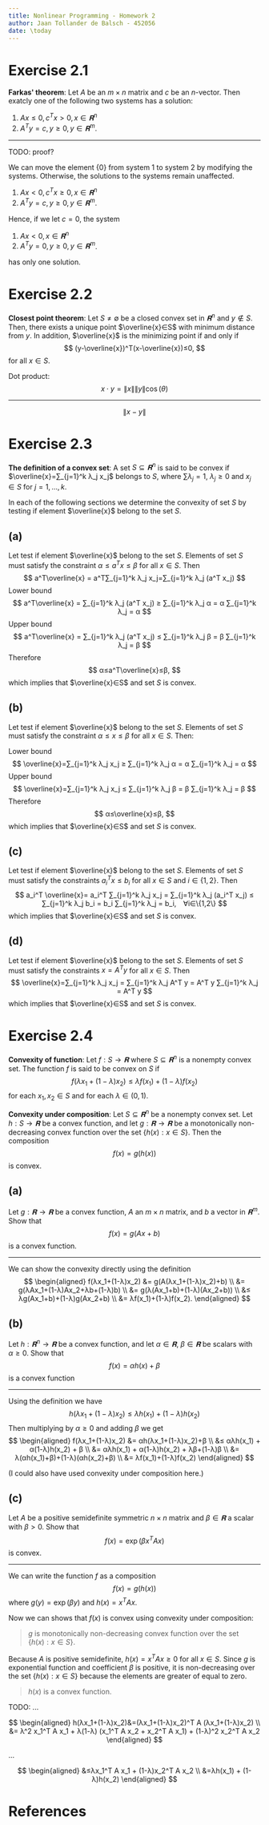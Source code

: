 ```yaml
---
title: Nonlinear Programming - Homework 2
author: Jaan Tollander de Balsch - 452056
date: \today
---
```

# Exercise 2.1
**Farkas' theorem**: Let $A$ be an $m×n$ matrix and $c$ be an $n$-vector. Then exatcly one of the following two systems has a solution:

1) $Ax≤0, c^Tx>0, x∈𝐑^n$
2) $A^Ty=c, y≥0, y∈𝐑^m.$

---

TODO: proof?

We can move the element $\{0\}$ from system 1 to system 2 by modifying the systems. Otherwise, the solutions to the systems remain unaffected.

1) $Ax<0, c^Tx≥0, x∈𝐑^n$
2) $A^Ty=c, y≥0, y∈𝐑^m$.

Hence, if we let $c=0$, the system

1) $Ax<0, x∈𝐑^n$
2) $A^Ty=0, y≥0, y∈𝐑^m$.

has only one solution.


# Exercise 2.2
**Closest point theorem**: Let $S≠∅$ be a closed convex set in $𝐑^n$ and $y∉S.$ Then, there exists a unique point $\overline{x}∈S$ with minimum distance from $y.$ In addition, $\overline{x}$ is the minimizing point if and only if
$$
(y-\overline{x})^T(x-\overline{x})≤0,
$$
for all $x∈S.$

<!-- **Triangle inequality**: 
$$
\|x+y\|≤\|x\|+\|y\|
$$ -->

Dot product: 
$$
x⋅y=\|x\|\|y\|\cos(θ)
$$

---

$$
\|x-y\|
$$


# Exercise 2.3
**The definition of a convex set**: A set $S⊆𝐑^n$ is said to be convex if $\overline{x}=∑_{j=1}^k λ_j x_j$ belongs to $S$, where $∑λ_j=1$, $λ_j≥0$ and $x_j∈S$ for $j=1,...,k.$

In each of the following sections we determine the convexity of set $S$ by testing if element $\overline{x}$ belong to the set $S.$ 

## (a)
Let test if element $\overline{x}$ belong to the set $S.$ Elements of set $S$ must satisfy the constraint $α≤a^T x≤β$ for all $x∈S$. Then
$$
a^T\overline{x} = a^T∑_{j=1}^k λ_j x_j=∑_{j=1}^k λ_j (a^T x_j)
$$
Lower bound 
$$
a^T\overline{x} = ∑_{j=1}^k λ_j (a^T x_j) ≥ ∑_{j=1}^k λ_j α = α ∑_{j=1}^k λ_j = α
$$
Upper bound
$$
a^T\overline{x} = ∑_{j=1}^k λ_j (a^T x_j) ≤ ∑_{j=1}^k λ_j β = β ∑_{j=1}^k λ_j = β
$$
Therefore
$$
α≤a^T\overline{x}≤β,
$$
which implies that $\overline{x}∈S$ and set $S$ is convex.

## (b) 
Let test if element $\overline{x}$ belong to the set $S.$ Elements of set $S$ must satisfy the constraint $α≤x≤β$ for all $x∈S$. Then:

Lower bound
$$
\overline{x}=∑_{j=1}^k λ_j x_j ≥ ∑_{j=1}^k λ_j α = α ∑_{j=1}^k λ_j = α
$$
Upper bound
$$
\overline{x}=∑_{j=1}^k λ_j x_j ≤ ∑_{j=1}^k λ_j β = β ∑_{j=1}^k λ_j = β
$$
Therefore
$$
α≤\overline{x}≤β,
$$
which implies that $\overline{x}∈S$ and set $S$ is convex.

## (c)
Let test if element $\overline{x}$ belong to the set $S.$ Elements of set $S$ must satisfy the constraints $a_i^Tx≤b_i$ for all $x∈S$ and $i∈\{1,2\}$. Then
$$
a_i^T \overline{x}= a_i^T ∑_{j=1}^k λ_j x_j = ∑_{j=1}^k λ_j (a_i^T x_j) ≤ ∑_{j=1}^k λ_j b_i = b_i ∑_{j=1}^k λ_j = b_i, ∀i∈\{1,2\}
$$
which implies that $\overline{x}∈S$ and set $S$ is convex.

## (d)
Let test if element $\overline{x}$ belong to the set $S.$ Elements of set $S$ must satisfy the constraints $x=A^Ty$ for all $x∈S$. Then
$$
\overline{x}=∑_{j=1}^k λ_j x_j = ∑_{j=1}^k λ_j A^T y = A^T y ∑_{j=1}^k λ_j = A^T y
$$
which implies that $\overline{x}∈S$ and set $S$ is convex.

# Exercise 2.4
**Convexity of function**: Let $f:S→𝐑$  where $S⊆𝐑^n$ is a nonempty convex set. The function $f$ is said to be convex on $S$ if 
$$
f(λx_1+(1-λ)x_2) ≤ λf(x_1) + (1-λ)f(x_2)
$$
for each $x_1,x_2∈S$ and for each $λ∈(0,1).$

**Convexity under composition**: Let $S⊆𝐑^n$ be a nonempty convex set. Let $h:S→𝐑$ be a convex function, and let $g:𝐑→𝐑$ be a monotonically non-decreasing convex function over the set $\{h(x):x∈S\}.$ Then the composition 
$$
f(x)=g(h(x))
$$
is convex.

## (a)
Let $g:𝐑→𝐑$ be a convex function, $A$ an $m×n$ matrix, and $b$ a vector in $𝐑^m.$ Show that 
$$
f(x)=g(Ax+b)
$$
is a convex function.

---

We can show the convexity directly using the definition
$$
\begin{aligned}
f(λx_1+(1-λ)x_2) &= g(A(λx_1+(1-λ)x_2)+b) \\
&= g(λAx_1+(1-λ)Ax_2+λb+(1-λ)b) \\
&= g(λ(Ax_1+b)+(1-λ)(Ax_2+b)) \\
&≤ λg(Ax_1+b)+(1-λ)g(Ax_2+b) \\
&= λf(x_1)+(1-λ)f(x_2).
\end{aligned}
$$

## (b)
Let $h:𝐑^n→𝐑$ be a convex function, and let $α∈𝐑$, $β∈𝐑$ be scalars with $α≥0.$ Show that
$$
f(x)=αh(x)+β
$$
is a convex function

---

Using the definition we have
$$
h(λx_1+(1-λ)x_2) ≤ λh(x_1) + (1-λ)h(x_2)
$$
Then multiplying by $α≥0$ and adding $β$ we get
$$
\begin{aligned}
f(λx_1+(1-λ)x_2) &= αh(λx_1+(1-λ)x_2)+β \\
&≤ αλh(x_1) + α(1-λ)h(x_2) + β \\
&= αλh(x_1) + α(1-λ)h(x_2) + λβ+(1-λ)β \\
&= λ(αh(x_1)+β)+(1-λ)(αh(x_2)+β) \\
&= λf(x_1)+(1-λ)f(x_2)
\end{aligned}
$$

(I could also have used convexity under composition here.)

## (c)
Let $A$ be a positive semidefinite symmetric $n×n$ matrix and $β∈𝐑$ a scalar with $β>0$. Show that
$$
f(x)=\exp(βx^TAx)
$$
is convex.

---

We can write the function $f$ as a composition
$$
f(x)=g(h(x))
$$
where $g(y) = \exp(βy)$ and $h(x) = x^TAx.$ 

Now we can shows that $f(x)$ is convex  using convexity under composition:

> $g$ is monotonically non-decreasing convex function over the set $\{h(x):x∈S\}.$ 

Because $A$ is positive semidefinite, $h(x)=x^TAx≥0$ for all $x∈S$. Since $g$ is exponential function and coefficient $β$ is positive, it is non-decreasing over the set $\{h(x):x∈S\}$ because the elements are greater of equal to zero.

> $h(x)$ is a convex function.

TODO: ...

$$
\begin{aligned}
h(λx_1+(1-λ)x_2)&=(λx_1+(1-λ)x_2)^T A (λx_1+(1-λ)x_2) \\
&= λ^2 x_1^T A x_1 + λ(1-λ) (x_1^T A x_2 + x_2^T A x_1) + (1-λ)^2 x_2^T A x_2
\end{aligned}
$$

...

$$
\begin{aligned}
&≤λx_1^T A x_1 + (1-λ)x_2^T A x_2 \\
&=λh(x_1) + (1-λ)h(x_2)
\end{aligned}
$$


# References
